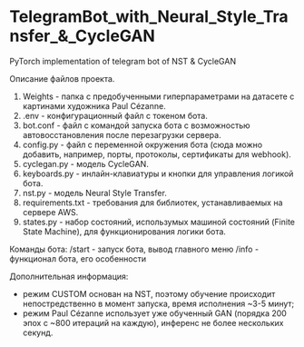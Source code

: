 # TelegramBot_with_Neural_Style_Transfer_&_CycleGAN
PyTorch implementation of telegram bot of NST &amp; CycleGAN

Описание файлов проекта.
1. Weights - папка с предобученными гиперпараметрами на датасете с картинами художника Paul Cézanne.
2. .env - конфигурационный файл с токеном бота.
3. bot.conf - файл с командой запуска бота с возможностью автовосстановления после перезагрузки сервера.
4. config.py - файл с переменной окружения бота (сюда можно добавить, например, порты, протоколы, сертификаты для webhook).
5. cyclegan.py -   модель CycleGAN.
6. keyboards.py - инлайн-клавиатуры и кнопки для управления логикой бота.
7. nst.py - модель Neural Style Transfer.
8. requirements.txt - требования для библиотек, устанавливаемых на сервере AWS.
9. states.py - набор состояний, использумых машиной состояний (Finite State Machine), для функционирования логики бота.

Команды бота:
/start - запуск бота, вывод главного меню
/info - функционал бота, его особенности

Дополнительная информация:
- режим CUSTOM основан на NST, поэтому обучение происходит непостредственно в момент запуска, 
  время исполнения ~3-5 минут;
- режим Paul Cézanne использует уже обученный GAN (порядка 200 эпох с ~800 итераций на каждую),
  инференс не более нескольких секунд.
